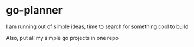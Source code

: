 # go-planner

I am running out of simple ideas, time to search for something cool to build

Also, put all my simple go projects in one repo
